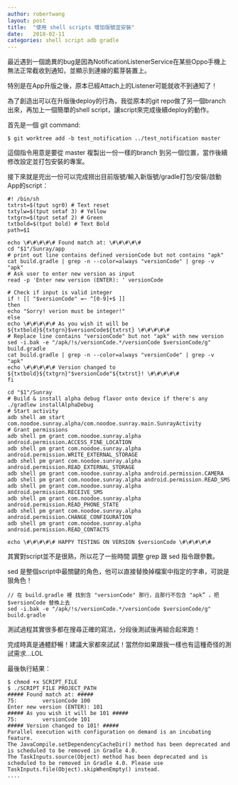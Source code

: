 ```yaml
---
author: robertwang
layout: post
title:  "使用 shell scripts 增加版號並安裝"
date:   2018-02-11
categories: shell script adb gradle
---
```


最近遇到一個詭異的bug是因為NotificationListenerService在某些Oppo手機上無法正常截收到通知，並顯示到連線的藍芽裝置上。

特別是在App升版之後，原本已經Attach上的Listener可能就收不到通知了！

為了創造出可以在升版後deploy的行為，我從原本的git repo做了另一個branch出來，再加上一個簡單的shell script，讓script來完成後續deploy的動作。

首先是一個 git command:
```shell
$ git worktree add -b test_notification ../test_notification master
```

這個指令用意是要從 master 複製出一份一樣的branch 到另一個位置，當作後續修改設定並打包安裝的專案。

接下來就是兜出一份可以完成撈出目前版號/輸入新版號/gradle打包/安裝/啟動App的script：

```shell
#! /bin/sh
txtrst=$(tput sgr0) # Text reset
txtylw=$(tput setaf 3) # Yellow
txtgrn=$(tput setaf 2) # Green
txtbold=$(tput bold) # Text Bold
path=$1

echo \#\#\#\#\# Found match at: \#\#\#\#\#
cd "$1"/Sunray/app
# print out line contains defined versionCode but not contains "apk"
cat build.gradle | grep -n --color=always "versionCode" | grep -v "apk"
# Ask user to enter new version as input
read -p 'Enter new version (ENTER): ' versionCode

# Check if input is valid integer
if ! [[ "$versionCode" =~ ^[0-9]+$ ]]
then
echo "Sorry! verion must be integer!"
else
echo \#\#\#\#\# As you wish it will be ${txtbold}${txtgrn}$versionCode${txtrst} \#\#\#\#\#
# Replace line contains "versionCode" but not "apk" with new version
sed -i.bak -e "/apk/!s/versionCode.*/versionCode $versionCode/g" build.gradle
cat build.gradle | grep -n --color=always "versionCode" | grep -v "apk"
echo \#\#\#\#\# Version changed to ${txtbold}${txtgrn}"$versionCode"${txtrst}! \#\#\#\#\#
fi

cd "$1"/Sunray
# Build & install alpha debug flavor onto device if there's any
./gradlew installAlphaDebug
# Start activity
adb shell am start com.noodoe.sunray.alpha/com.noodoe.sunray.main.SunrayActivity
# Grant permissions
adb shell pm grant com.noodoe.sunray.alpha android.permission.ACCESS_FINE_LOCATION
adb shell pm grant com.noodoe.sunray.alpha android.permission.WRITE_EXTERNAL_STORAGE
adb shell pm grant com.noodoe.sunray.alpha android.permission.READ_EXTERNAL_STORAGE
adb shell pm grant com.noodoe.sunray.alpha android.permission.CAMERA
adb shell pm grant com.noodoe.sunray.alpha android.permission.READ_SMS
adb shell pm grant com.noodoe.sunray.alpha android.permission.RECEIVE_SMS
adb shell pm grant com.noodoe.sunray.alpha android.permission.READ_PHONE_STATE
adb shell pm grant com.noodoe.sunray.alpha android.permission.CHANGE_CONFIGURATION
adb shell pm grant com.noodoe.sunray.alpha android.permission.READ_CONTACTS

echo \#\#\#\#\# HAPPY TESTING ON VERSION $versionCode \#\#\#\#\#
```

其實對script並不是很熟，所以花了一些時間 調整 grep 跟 sed 指令跟參數。

sed 是整個script中最關鍵的角色，他可以直接替換掉檔案中指定的字串，可說是狠角色！

```shell
// 在 build.gradle 裡 找到含 "versionCode" 那行，且那行不包含 "apk” ，把 $versionCode 替換上去
sed -i.bak -e "/apk/!s/versionCode.*/versionCode $versionCode/g" build.gradle
```

測試過程其實很多都在搜尋正確的寫法，分段後測試後再組合起來跑！

完成時真是通體舒暢！建議大家都來試試！當然你如果跟我一樣也有這種奇怪的測試需求...LOL



最後執行結果：

```shell
$ chmod +x SCRIPT_FILE
$ ./SCRIPT_FILE PROJECT_PATH
##### Found match at: #####
75:        versionCode 100
Enter new version (ENTER): 101
##### As you wish it will be 101 #####
75:        versionCode 101
##### Version changed to 101! #####
Parallel execution with configuration on demand is an incubating feature.
The JavaCompile.setDependencyCacheDir() method has been deprecated and is scheduled to be removed in Gradle 4.0.
The TaskInputs.source(Object) method has been deprecated and is scheduled to be removed in Gradle 4.0. Please use TaskInputs.file(Object).skipWhenEmpty() instead.
....
```


